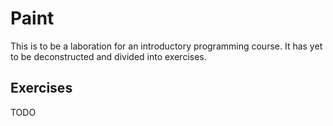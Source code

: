 # Paint

This is to be a laboration for an introductory programming course. It has yet to be deconstructed and divided into exercises.

## Exercises
TODO
